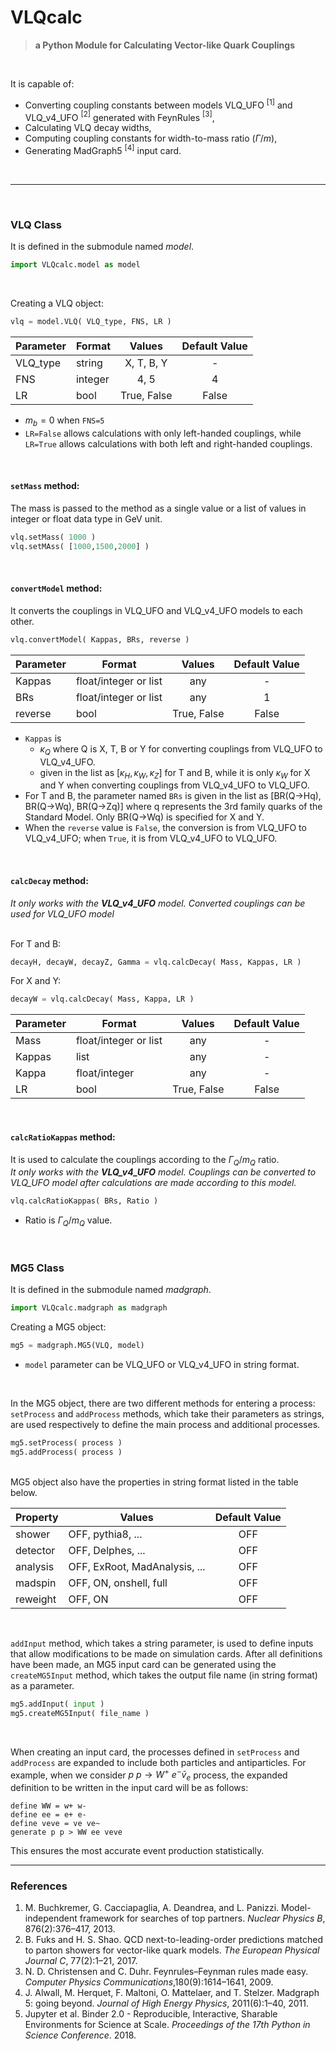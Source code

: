 # VLQcalc
 
<!--- 
# VLQcalc [![arXiv](https://img.shields.io/badge/arXiv-1234.56789-b31b1b.svg?style=flat&logo=arxiv&logoColor=red)](https://arxiv.org/abs/1234.56789) [![Binder](https://mybinder.org/badge_logo.svg)](https://mybinder.org/v2/gh/acanbay/VLQcalc/HEAD)
-->

>**a Python Module for Calculating Vector-like Quark Couplings**

<br>

It is capable of:
* Converting coupling constants between models VLQ_UFO $^{[1]}$ and VLQ_v4_UFO $^{[2]}$ generated with FeynRules $^{[3]}$,
* Calculating VLQ decay widths,
* Computing coupling constants for width-to-mass ratio ($\Gamma/m$),
* Generating MadGraph5 $^{[4]}$ input card.

<br>

<!--- 
By clicking on the '*launch binder*' button above, the module can be run online with Binder $^{[5]}$, and the examples in the *examples* folder can be tested.
-->

---
<br>

### VLQ Class

It is defined in the submodule named *model*.
```python
import VLQcalc.model as model
```
<br>

Creating a VLQ object:
```python
vlq = model.VLQ( VLQ_type, FNS, LR )
```

| Parameter | Format | Values | Default Value |
|-|-|:-:|:-:|
|VLQ_type|string|X, T, B, Y|-|
|FNS|integer|4, 5|4|
|LR|bool|True, False|False|

* $m_{b}=0$ when `FNS=5`
* ```LR=False``` allows calculations with only left-handed couplings, while ```LR=True``` allows calculations with both left and right-handed couplings.
<br>

#### `setMass` method:
The mass is passed to the method as a single value or a list of values in integer or float data type in GeV unit.
```python
vlq.setMass( 1000 )
vlq.setMAss( [1000,1500,2000] )
```
<br>

#### `convertModel` method:
It converts the couplings in VLQ_UFO and VLQ_v4_UFO models to each other.

```python
vlq.convertModel( Kappas, BRs, reverse )
```

| Parameter | Format | Values | Default Value |
|-|-|:-:|:-:|
|Kappas|float/integer or list|any|-|
|BRs|float/integer or list|any|1|
|reverse|bool|True, False|False|

* `Kappas` is
    * $\kappa_Q$ where Q is X, T, B or Y for converting couplings from VLQ_UFO to VLQ_v4_UFO.
    * given in the list as [$\kappa_H, \kappa_W, \kappa_Z$] for T and B, while it is only $\kappa_W$ for X and Y when converting couplings from VLQ_v4_UFO to VLQ_UFO.
* For T and B, the parameter named `BRs` is given in the list as [BR(Q→Hq), BR(Q→Wq), BR(Q→Zq)] where q represents the 3rd family quarks of the Standard Model. Only BR(Q→Wq) is specified for X and Y.
* When the `reverse` value is `False`, the conversion is from VLQ_UFO to VLQ_v4_UFO; when `True`, it is from VLQ_v4_UFO to VLQ_UFO.

<br>

#### `calcDecay` method:
*It only works with the **VLQ_v4_UFO** model. Converted couplings can be used for VLQ_UFO model*
<br><br>

For T and B:
```python
decayH, decayW, decayZ, Gamma = vlq.calcDecay( Mass, Kappas, LR )
```
For X and Y:
```python
decayW = vlq.calcDecay( Mass, Kappa, LR )
```
| Parameter | Format | Values | Default Value |
|-|-|:-:|:-:|
|Mass|float/integer or list|any|-|
|Kappas|list|any|-|
|Kappa|float/integer|any|-|
|LR|bool|True, False|False|

<br>

#### `calcRatioKappas` method:
It is used to calculate the couplings according to the $\Gamma_Q/m_Q$ ratio.<br>
*It only works with the **VLQ_v4_UFO** model. Couplings can be converted to VLQ_UFO model after calculations are made according to this model.*

```python
vlq.calcRatioKappas( BRs, Ratio )
```

* Ratio is $\Gamma_Q/m_Q$ value.

<br>

### MG5 Class

It is defined in the submodule named *madgraph*.
```python
import VLQcalc.madgraph as madgraph
```

Creating a MG5 object:
```python
mg5 = madgraph.MG5(VLQ, model)
```
* `model` parameter can be VLQ_UFO or VLQ_v4_UFO in string format.

<br>

In the MG5 object, there are two different methods for entering a process: `setProcess` and `addProcess` methods, which take their parameters as strings, are used respectively to define the main process and additional processes.
```python
mg5.setProcess( process )
mg5.addProcess( process )
```

<br>
MG5 object also have the properties in string format listed in the table below.

| Property | Values | Default Value |
|-|-|:-:|
|shower|OFF, pythia8, ...|OFF|
|detector|OFF, Delphes, ...|OFF|
|analysis|OFF, ExRoot, MadAnalysis, ...|OFF|
|madspin|OFF, ON, onshell, full|OFF|
|reweight|OFF, ON|OFF|

<br>

`addInput` method, which takes a string parameter, is used to define inputs that allow modifications to be made on simulation cards. After all definitions have been made, an MG5 input card can be generated using the `createMG5Input` method, which takes the output file name (in string format) as a parameter.
```python
mg5.addInput( input )
mg5.createMG5Input( file_name )
```

<br>

When creating an input card, the processes defined in `setProcess` and `addProcess` are expanded to include both particles and antiparticles. For example, when we consider $p\ p \rightarrow W^{+}\ e^{-} \bar{v}_{e}$ process, the expanded definition to be written in the input card will be as follows:

    define WW = w+ w-
    define ee = e+ e-
    define veve = ve ve~
    generate p p > WW ee veve

This ensures the most accurate event production statistically.

---

### References

1. M. Buchkremer, G. Cacciapaglia, A. Deandrea, and L. Panizzi. Model-independent framework for searches of top partners. *Nuclear Physics B*, 876(2):376–417, 2013.
2. B. Fuks and H. S. Shao. QCD next-to-leading-order predictions matched to parton showers for vector-like quark models. *The European Physical Journal C*, 77(2):1–21, 2017.
3. N. D. Christensen and C. Duhr. Feynrules–Feynman rules made easy. *Computer Physics Communications*,180(9):1614–1641, 2009.
4. J. Alwall, M. Herquet, F. Maltoni, O. Mattelaer, and T. Stelzer. Madgraph 5: going beyond. *Journal of High Energy Physics*, 2011(6):1–40, 2011.
5. Jupyter et al. Binder 2.0 - Reproducible, Interactive, Sharable Environments for Science at Scale. *Proceedings of the 17th Python in Science Conference*. 2018.

